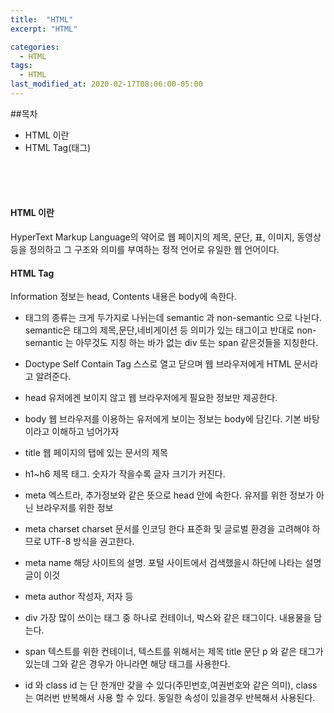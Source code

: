 ```yaml
---
title:  "HTML"
excerpt: "HTML"

categories:
  - HTML
tags:
  - HTML
last_modified_at: 2020-02-17T08:06:00-05:00
---
```


##목차

- HTML 이란
- HTML Tag(태그)

</br>
</br>
</br>

#### HTML 이란
HyperText Markup Language의 약어로 웹 페이지의 제목, 문단, 표, 이미지, 동영상 등을 정의하고 그 구조와 의미를 부여하는 정적 언어로 유일한 웹 언어이다.

#### HTML Tag

Information 정보는 head, Contents 내용은 body에 속한다.

- 태그의 종류는 크게 두가지로 나뉘는데 semantic 과 non-semantic 으로 나뉜다.
semantic은 태그의 제목,문단,네비게이션 등 의미가 있는 태그이고 반대로 non-semantic 는 아무것도 지칭 하는 바가 없는 div 또는 span 같은것들을 지칭한다.

- Doctype
Self Contain Tag 스스로 열고 닫으며 웹 브라우저에게 HTML 문서라고 알려준다.

- head
유저에겐 보이지 않고 웹 브라우저에게 필요한 정보만 제공한다.

- body
웹 브라우저를 이용하는 유저에게 보이는 정보는 body에 담긴다. 기본 바탕이라고 이해하고 넘어가자

- title
웹 페이지의 탭에 있는 문서의 제목

- h1~h6
제목 태그. 숫자가 작을수록 글자 크기가 커진다.

- meta
엑스트라, 추가정보와 같은 뜻으로 head 안에 속한다. 유저를 위한 정보가 아닌 브라우저를 위한 정보

- meta charset
charset 문서를 인코딩 한다 표준화 및 글로벌 환경을 고려해야 하므로 UTF-8 방식을 권고한다.

- meta name
해당 사이트의 설명. 포털 사이트에서 검색했을시 하단에 나타는 설명글이 이것

- meta author
작성자, 저자 등

- div
가장 많이 쓰이는 태그 중 하나로 컨테이너, 박스와 같은 태그이다. 내용물을 담는다.

- span
텍스트를 위한 컨테이너, 텍스트를 위해서는 제목 title 문단 p 와 같은 태그가 있는데 그와 같은 경우가 아니라면 해당 태그를 사용한다.

- id 와 class
id 는 단 한개만 갖을 수 있다(주민번호,여권번호와 같은 의미), class 는 여러번 반복해서 사용 할 수 있다. 동일한 속성이 있을경우 반복해서 사용된다. 